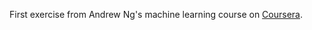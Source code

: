First exercise from Andrew Ng's machine learning course on [Coursera](https://www.coursera.org/learn/machine-learning).
